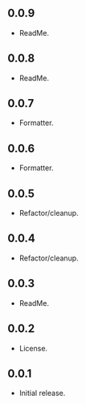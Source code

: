 ## 0.0.9

* ReadMe.

## 0.0.8

* ReadMe.

## 0.0.7

* Formatter.

## 0.0.6

* Formatter.

## 0.0.5

* Refactor/cleanup.

## 0.0.4

* Refactor/cleanup.

## 0.0.3

* ReadMe.

## 0.0.2

* License.

## 0.0.1

* Initial release.
